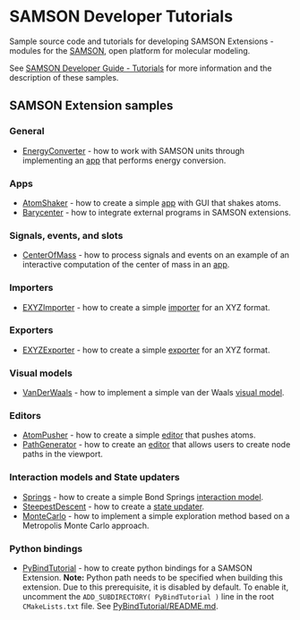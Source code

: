 # SAMSON Developer Tutorials

Sample source code and tutorials for developing SAMSON Extensions - modules for the [SAMSON](https://www.samson-connect.net), open platform for molecular modeling.

See [SAMSON Developer Guide - Tutorials](https://documentation.samson-connect.net/developers/latest/tutorials/) for more information and the description of these samples.

## SAMSON Extension samples

### General

- [EnergyConverter](EnergyConverter) - how to work with SAMSON units through implementing an [app](https://documentation.samson-connect.net/developers/latest/apps/) that performs energy conversion.

### Apps

- [AtomShaker](AtomShaker) - how to create a simple [app](https://documentation.samson-connect.net/developers/latest/apps/) with GUI that shakes atoms.
- [Barycenter](Barycenter) - how to integrate external programs in SAMSON extensions.

### Signals, events, and slots

- [CenterOfMass](CenterOfMass) - how to process signals and events on an example of an interactive computation of the center of mass in an [app](https://documentation.samson-connect.net/developers/latest/apps/).

### Importers

- [EXYZImporter](EXYZImporter) - how to create a simple [importer](https://documentation.samson-connect.net/developers/latest/importers/) for an XYZ format.

### Exporters

- [EXYZExporter](EXYZExporter) - how to create a simple [exporter](https://documentation.samson-connect.net/developers/latest/exporters/) for an XYZ format.

### Visual models

- [VanDerWaals](VanDerWaals) - how to implement a simple van der Waals [visual model](https://documentation.samson-connect.net/developers/latest/modeling-and-simulation/#visual-models).

### Editors

- [AtomPusher](AtomPusher) - how to create a simple [editor](https://documentation.samson-connect.net/developers/latest/editors/) that pushes atoms.
- [PathGenerator](PathGenerator) - how to create an [editor](https://documentation.samson-connect.net/developers/latest/editors/) that allows users to create node paths in the viewport.

### Interaction models and State updaters

- [Springs](Springs) - how to create a simple Bond Springs [interaction model](https://documentation.samson-connect.net/developers/latest/modeling-and-simulation/#interaction-models).
- [SteepestDescent](SteepestDescent) - how to create a [state updater](https://documentation.samson-connect.net/developers/latest/modeling-and-simulation/#state-updaters).
- [MonteCarlo](MonteCarlo) - how to implement a simple exploration method based on a Metropolis Monte Carlo approach.

### Python bindings

- [PyBindTutorial](PyBindTutorial) - how to create python bindings for a SAMSON Extension. **Note:** Python path needs to be specified when building this extension. Due to this prerequisite, it is disabled by default. To enable it, uncomment the `ADD_SUBDIRECTORY( PyBindTutorial )` line in the root `CMakeLists.txt` file. See [PyBindTutorial/README.md](PyBindTutorial/README.md).
